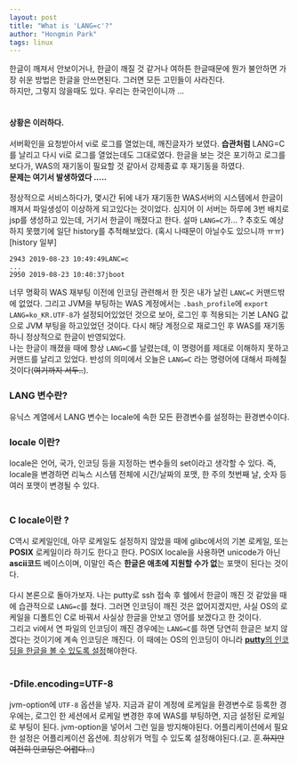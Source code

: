 ```yaml
---
layout: post
title: "What is 'LANG=c'?"
author: "Hongmin Park"
tags: linux
---
```


한글이 깨져서 안보이거나, 한글이 깨질 것 같거나 여하튼 한글때문에 뭔가 불안하면 가장 쉬운 방법은 한글을 안쓰면된다. 그러면 모든 고민들이 사라진다. <br>
하지만, 그렇지 않을때도 있다. 우리는 한국인이니까 ... <br><br>


#### 상황은 이러하다.
서버확인을 요청받아서 vi로 로그를 열었는데, 깨진글자가 보였다. **습관처럼** LANG=C를 날리고 다시 vi로 로그를 열었는데도 그대로였다. 한글을 보는 것은 포기하고 로그를 보다가, WAS의 재기동이 필요할 것 같아서 강제종료 후 재기동을 하였다.<br>
**문제는 여기서 발생하였다 .....**<br><br>
정상적으로 서비스하다가, 몇시간 뒤에 내가 재기동한 WAS서버의 시스템에서 한글이 깨져서 파일생성이 이상하게 되고있다는 것이었다. 심지어 이 서버는 하루에 3번 배치로 jsp를 생성하고 있는데, 거기서 한글이 깨졌다고 한다. 설마 `LANG=C`가... ? 추호도 예상하지 못했기에 일단 history를 추적해보았다. (혹시 나때문이 아닐수도 있으니까 ㅠㅠ)<br>
[history 일부]
```shell
2943 2019-08-23 10:49:49LANC=c
...
2950 2019-08-23 10:40:37jboot
```
너무 명확히 WAS 재부팅 이전에 인코딩 관련해서 한 짓은 내가 날린 `LANC=C` 커맨드밖에 없었다. 그리고 JVM을 부팅하는 WAS 계정에서는 `.bash_profile`에 `export LANG=ko_KR.UTF-8`가 설정되어있었던 것으로 보아, 로그인 후 적용되는 기본 LANG 값으로 JVM 부팅을 하고있었던 것이다. 다시 해당 계정으로 재로그인 후 WAS를 재기동하니 정상적으로 한글이 반영되었다.<br>
나는 한글이 깨졌을 때에 항상 `LANG=C`를 날렸는데, 이 명령어를 제대로 이해하지 못하고 커맨드를 날리고 있었다. 반성의 의미에서 오늘은 `LANG=C` 라는 명령어에 대해서 파헤칠 것이다(~~여기까지 서두..~~).<br>

### LANG 변수란?
유닉스 계열에서 LANG 변수는 locale에 속한 모든 환경변수를 설정하는 환경변수이다.
### locale 이란? 
locale은 언어, 국가, 인코딩 등을 지정하는 변수들의 set이라고 생각할 수 있다. 즉, locale을 변경하면 리눅스 시스템 전체에 시간/날짜의 포맷, 한 주의 첫번째 날, 숫자 등 여러 포맷이 변경될 수 있다. <br><br>
### C locale이란 ?
C역시 로케일인데, 아무 로케일도 설정하지 않았을 때에 glibc에서의 기본 로케일, 또는 **POSIX** 로케일이라 하기도 한다고 한다. POSIX locale을 사용하면 unicode가 아닌 **ascii코드** 베이스이며, 이말인 즉슨 **한글은 애초에 지원할 수가 없**는 포맷이 된다는 것이다.
<br><br>
다시 본론으로 돌아가보자. 나는 putty로 ssh 접속 후 쉘에서 한글이 깨진 것 같았을 때에 습관적으로 `LANG=c`를 쳤다. 그러면 인코딩이 깨진 것은 없어지겠지만, 사실 OS의 로케일을 디폴트인 C로 바꿔서 사실상 한글을 안보고 영어를 보겠다고 한 것이다.<br>
그리고 vi에서 연 파일의 인코딩이 깨진 경우에는 `LANG=C`를 하면 당연히 한글은 보지 않겠다는 것이기에 계속 인코딩은 깨진다. 이 때에는 OS의 인코딩이 아니라 [**putty**의 인코딩을 한글을 볼 수 있도록 설정](https://ooz.co.kr/158)해야한다.<br><br>

### -Dfile.encoding=UTF-8
jvm-option에 `UTF-8` 옵션을 넣자. 지금과 같이 계정에 로케일을 환경변수로 등록한 경우에는, 로그인 한 세션에서 로케일 변경한 후에 WAS를 부팅하면, 지금 설정된 로케일로 부팅이 된다. jvm-option을 넣어서 그런 일을 방지해야된다. 어플리케이션에서 필요한 설정은 어플리케이션 옵션에. 최상위가 먹힐 수 있도록 설정해야된다.(교. 훈.~~하지만 여전히 인코딩은 어렵다...~~)


